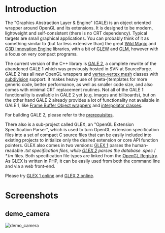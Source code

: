 # Introduction

The "Graphics Abstraction Layer & Engine" (GALE) is an object oriented wrapper around OpenGL and its extensions. It is designed to be modern, lightweight and self-consistent (there is no CRT dependency). Typical targets are small graphical applications. You can probably think of it as something similar to (but far less extensive than) the great <a href="http://www.geometrictools.com/">Wild Magic</a> and <a href="http://g3d.sourceforge.net/">G3D Innovation Engine</a> libraries, with a bit of <a href="http://glew.sourceforge.net/">GLEW</a> and <a href="http://glm.g-truc.net/">GLM</a>, however with a focus on very compact programs.

The current version of the C++ library is <a href="https://github.com/sschuberth/gale/tree/master/gale2">GALE 2</a>, a complete rewrite of the abandoned GALE 1 which was previously hosted in SVN at SourceForge. GALE 2 has all new OpenGL wrappers and <a href="http://en.wikipedia.org/wiki/Polygon_mesh#Vertex-vertex_meshes">vertex-vertex mesh</a> classes with <a href="http://en.wikipedia.org/wiki/Subdivision_surface">subdivision</a> support. It makes heavy use of (meta-)templates for more generic code, better performance, as well as smaller code size, and also comes with minimal CRT replacement routines.
Not all of the GALE 1 functionality is available in GALE 2 yet (e.g. images and billboards), but on the other hand GALE 2 already provides a lot of functionality not available in GALE 1, like <a href="http://threekings.tk/gale/classgale_1_1wrapgl_1_1_frame_buffer_object.html">Frame Buffer Object wrappers</a> and <a href="http://threekings.tk/gale/classgale_1_1math_1_1_interpolator.html">interpolator classes</a>.

For building GALE 2, please refer to the <a href="https://github.com/sschuberth/gale/blob/master/gale2/prerequisites.txt">prerequisites</a>.

There also is a sub-project called GLEX, an "OpenGL Extension Specification Parser", which is used to turn OpenGL extension specification files into a set of compact C source files that can be easily included into existing projects to initialize only the desired extension or core API function pointers. GLEX also comes in two versions: <a href="https://github.com/sschuberth/gale/tree/master/glex1">GLEX 1</a> parses the human-readable <em>*.txt</em> specification files, while <a href="https://github.com/sschuberth/gale/tree/master/glex2">GLEX 2</a> parses the database <em>*.spec</em> / <em>*.tm</em> files. Both specification file types are linked from the <a href="http://www.opengl.org/registry/">OpenGL Registry</a>. As GLEX is written in PHP, it can be easily used from both the command line and via a web front-end.

Please try <a href="http://threekings.tk/gale/glex1/">GLEX 1 online</a> and <a href="http://threekings.tk/gale/glex2/">GLEX 2 online</a>.

# Screenshots

## demo_camera

![demo_camera](https://github.com/sschuberth/gale/tree/master/gale2/demo/camera/screenshot.jpg)
